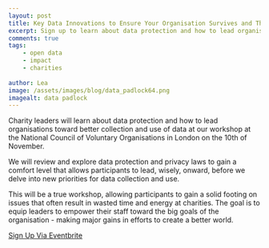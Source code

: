 ```yaml
---
layout: post
title: Key Data Innovations to Ensure Your Organisation Survives and Thrives
excerpt: Sign up to learn about data protection and how to lead organisations toward better collection and use of data at our workshop on the 10th of November. 
comments: true
tags:
    - open data
    - impact
    - charities
    
author: Lea
image: /assets/images/blog/data_padlock64.png
imagealt: data padlock
---
```


Charity leaders will learn about data protection and how to lead organisations toward better collection and use of data at our workshop at the National Council of Voluntary Organisations in London on the 10th of November. 

We will review and explore data protection and privacy laws to gain a comfort level that allows participants to lead, wisely, onward, before we delve into new priorities for data collection and use.

This will be a true workshop, allowing participants to gain a solid footing on issues that often result in wasted time and energy at charities. The goal is to equip leaders to empower their staff toward the big goals of the organisation - making major gains in efforts to create a better world.  

<p class="text-center">
<a class="btn btn-primary" href="https://www.eventbrite.co.uk/e/greater-success-for-charities-through-data-innovations-tickets-28288000170"
   onclick="trackOutboundLink('https://www.eventbrite.co.uk/e/greater-success-for-charities-through-data-innovations-tickets-28288000170'); return false;">Sign Up Via Eventbrite</a>
</p>

